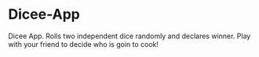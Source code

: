 # Dicee-App
Dicee App. Rolls two independent dice randomly and declares winner. Play with your friend to decide who is goin to cook!
